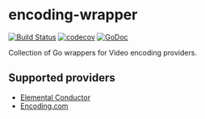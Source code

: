 # encoding-wrapper

[![Build Status](https://travis-ci.org/nytimes/encoding-wrapper.svg?branch=master)](https://travis-ci.org/nytimes/encoding-wrapper)
[![codecov](https://codecov.io/gh/nytimes/encoding-wrapper/branch/master/graph/badge.svg)](https://codecov.io/gh/nytimes/encoding-wrapper)
[![GoDoc](https://img.shields.io/badge/api-Godoc-blue.svg?style=flat-square)](https://godoc.org/github.com/NYTimes/encoding-wrapper)

Collection of Go wrappers for Video encoding providers.

## Supported providers

- [Elemental Conductor](https://www.elementaltechnologies.com/products/elemental-conductor)
- [Encoding.com](http://api.encoding.com)
